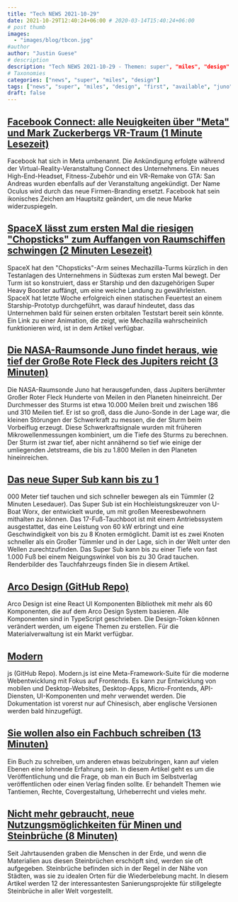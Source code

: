 ```yaml
---
title: "Tech NEWS 2021-10-29"
date: 2021-10-29T12:40:24+06:00 # 2020-03-14T15:40:24+06:00
# post thumb
images:
  - "images/blog/tbcon.jpg"
#author
author: "Justin Guese"
# description
description: "Tech NEWS 2021-10-29 - Themen: super", "miles", "design"
# Taxonomies
categories: ["news", "super", "miles", "design"]
tags: ["news", "super", "miles", "design", "first", "available", "juno"]
draft: false
---
```


## [Facebook Connect: alle Neuigkeiten über "Meta" und Mark Zuckerbergs VR-Traum (1 Minute Lesezeit)](https://www.theverge.com/22751328/facebook-meta-rebrand-metaverse-vr-ar-oculus-gta-horizion)

 Facebook hat sich in Meta umbenannt. Die Ankündigung erfolgte während der Virtual-Reality-Veranstaltung Connect des Unternehmens. Ein neues High-End-Headset, Fitness-Zubehör und ein VR-Remake von GTA: San Andreas wurden ebenfalls auf der Veranstaltung angekündigt. Der Name Oculus wird durch das neue Firmen-Branding ersetzt. Facebook hat sein ikonisches Zeichen am Hauptsitz geändert, um die neue Marke widerzuspiegeln.

## [SpaceX lässt zum ersten Mal die riesigen "Chopsticks" zum Auffangen von Raumschiffen schwingen (2 Minuten Lesezeit)](https://futurism.com/the-byte/spacex-flexes-giant-starship-catching-chopsticks-for-the-first-time)

 SpaceX hat den "Chopsticks"-Arm seines Mechazilla-Turms kürzlich in den Testanlagen des Unternehmens in Südtexas zum ersten Mal bewegt. Der Turm ist so konstruiert, dass er Starship und den dazugehörigen Super Heavy Booster auffängt, um eine weiche Landung zu gewährleisten. SpaceX hat letzte Woche erfolgreich einen statischen Feuertest an einem Starship-Prototyp durchgeführt, was darauf hindeutet, dass das Unternehmen bald für seinen ersten orbitalen Teststart bereit sein könnte. Ein Link zu einer Animation, die zeigt, wie Mechazilla wahrscheinlich funktionieren wird, ist in dem Artikel verfügbar.

## [Die NASA-Raumsonde Juno findet heraus, wie tief der Große Rote Fleck des Jupiters reicht (3 Minuten)](https://www.theverge.com/2021/10/28/22749095/nasa-juno-jupiter-great-red-spot-depth)

 Die NASA-Raumsonde Juno hat herausgefunden, dass Jupiters berühmter Großer Roter Fleck Hunderte von Meilen in den Planeten hineinreicht. Der Durchmesser des Sturms ist etwa 10.000 Meilen breit und zwischen 186 und 310 Meilen tief. Er ist so groß, dass die Juno-Sonde in der Lage war, die kleinen Störungen der Schwerkraft zu messen, die der Sturm beim Vorbeiflug erzeugt. Diese Schwerkraftsignale wurden mit früheren Mikrowellenmessungen kombiniert, um die Tiefe des Sturms zu berechnen. Der Sturm ist zwar tief, aber nicht annähernd so tief wie einige der umliegenden Jetstreams, die bis zu 1.800 Meilen in den Planeten hineinreichen.

## [Das neue Super Sub kann bis zu 1](https://robbreport.com/motors/marine/u-boat-worx-super-sub-launch-1234643887/)

000 Meter tief tauchen und sich schneller bewegen als ein Tümmler (2 Minuten Lesedauer). Das Super Sub ist ein Hochleistungskreuzer von U-Boat Worx, der entwickelt wurde, um mit großen Meeresbewohnern mithalten zu können. Das 17-Fuß-Tauchboot ist mit einem Antriebssystem ausgestattet, das eine Leistung von 60 kW erbringt und eine Geschwindigkeit von bis zu 8 Knoten ermöglicht. Damit ist es zwei Knoten schneller als ein Großer Tümmler und in der Lage, sich in der Welt unter den Wellen zurechtzufinden. Das Super Sub kann bis zu einer Tiefe von fast 1.000 Fuß bei einem Neigungswinkel von bis zu 30 Grad tauchen. Renderbilder des Tauchfahrzeugs finden Sie in diesem Artikel.

## [Arco Design (GitHub Repo)](https://github.com/arco-design/arco-design)

 Arco Design ist eine React UI Komponenten Bibliothek mit mehr als 60 Komponenten, die auf dem Arco Design System basieren. Alle Komponenten sind in TypeScript geschrieben. Die Design-Token können verändert werden, um eigene Themen zu erstellen. Für die Materialverwaltung ist ein Markt verfügbar.

## [Modern](https://github.com/modern-js-dev/modern.js)

js (GitHub Repo). Modern.js ist eine Meta-Framework-Suite für die moderne Webentwicklung mit Fokus auf Frontends. Es kann zur Entwicklung von mobilen und Desktop-Websites, Desktop-Apps, Micro-Frontends, API-Diensten, UI-Komponenten und mehr verwendet werden. Die Dokumentation ist vorerst nur auf Chinesisch, aber englische Versionen werden bald hinzugefügt.

## [Sie wollen also ein Fachbuch schreiben (13 Minuten)](http://terathon.com/blog/so-you-want-to-write-a-technical-book/)

 Ein Buch zu schreiben, um anderen etwas beizubringen, kann auf vielen Ebenen eine lohnende Erfahrung sein. In diesem Artikel geht es um die Veröffentlichung und die Frage, ob man ein Buch im Selbstverlag veröffentlichen oder einen Verlag finden sollte. Er behandelt Themen wie Tantiemen, Rechte, Covergestaltung, Urheberrecht und vieles mehr.

## [Nicht mehr gebraucht, neue Nutzungsmöglichkeiten für Minen und Steinbrüche (8 Minuten)](https://interestingengineering.com/abandoned-no-longer-novel-uses-for-mines-and-quarries)

 Seit Jahrtausenden graben die Menschen in der Erde, und wenn die Materialien aus diesen Steinbrüchen erschöpft sind, werden sie oft aufgegeben. Steinbrüche befinden sich in der Regel in der Nähe von Städten, was sie zu idealen Orten für die Wiederbelebung macht. In diesem Artikel werden 12 der interessantesten Sanierungsprojekte für stillgelegte Steinbrüche in aller Welt vorgestellt.

